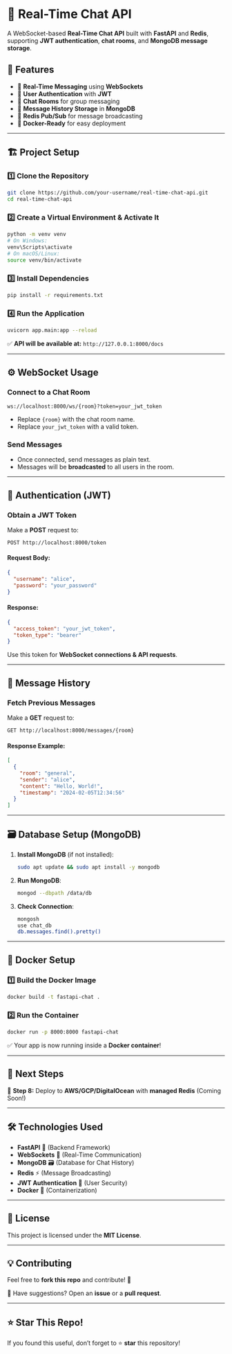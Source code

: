 # 🚀 Real-Time Chat API

A WebSocket-based **Real-Time Chat API** built with **FastAPI** and **Redis**, supporting **JWT authentication**, **chat rooms**, and **MongoDB message storage**.

## 📌 Features
- 🔗 **Real-Time Messaging** using **WebSockets**
- 🔑 **User Authentication** with **JWT**
- 📢 **Chat Rooms** for group messaging
- 💾 **Message History Storage** in **MongoDB**
- 📡 **Redis Pub/Sub** for message broadcasting
- 🐳 **Docker-Ready** for easy deployment

---

## 🏗️ Project Setup
### 1️⃣ Clone the Repository
```bash
git clone https://github.com/your-username/real-time-chat-api.git
cd real-time-chat-api
```

### 2️⃣ Create a Virtual Environment & Activate It
```bash
python -m venv venv
# On Windows:
venv\Scripts\activate
# On macOS/Linux:
source venv/bin/activate
```

### 3️⃣ Install Dependencies
```bash
pip install -r requirements.txt
```

### 4️⃣ Run the Application
```bash
uvicorn app.main:app --reload
```
✅ **API will be available at:** `http://127.0.0.1:8000/docs`

---

## ⚙️ WebSocket Usage

### Connect to a Chat Room
```
ws://localhost:8000/ws/{room}?token=your_jwt_token
```
- Replace `{room}` with the chat room name.
- Replace `your_jwt_token` with a valid token.

### Send Messages
- Once connected, send messages as plain text.
- Messages will be **broadcasted** to all users in the room.

---

## 🔑 Authentication (JWT)
### Obtain a JWT Token
Make a **POST** request to:
```
POST http://localhost:8000/token
```
#### Request Body:
```json
{
  "username": "alice",
  "password": "your_password"
}
```
#### Response:
```json
{
  "access_token": "your_jwt_token",
  "token_type": "bearer"
}
```
Use this token for **WebSocket connections & API requests**.

---

## 📜 Message History
### Fetch Previous Messages
Make a **GET** request to:
```
GET http://localhost:8000/messages/{room}
```
#### Response Example:
```json
[
  {
    "room": "general",
    "sender": "alice",
    "content": "Hello, World!",
    "timestamp": "2024-02-05T12:34:56"
  }
]
```
---

## 🗃️ Database Setup (MongoDB)
1. **Install MongoDB** (if not installed):
   ```bash
   sudo apt update && sudo apt install -y mongodb
   ```
2. **Run MongoDB**:
   ```bash
   mongod --dbpath /data/db
   ```
3. **Check Connection**:
   ```bash
   mongosh
   use chat_db
   db.messages.find().pretty()
   ```

---

## 🐳 Docker Setup
### 1️⃣ Build the Docker Image
```bash
docker build -t fastapi-chat .
```
### 2️⃣ Run the Container
```bash
docker run -p 8000:8000 fastapi-chat
```
✅ Your app is now running inside a **Docker container**!

---

## 📌 Next Steps
🔹 **Step 8:** Deploy to **AWS/GCP/DigitalOcean** with **managed Redis** (Coming Soon!)

---

## 🛠️ Technologies Used
- **FastAPI** 🚀 (Backend Framework)
- **WebSockets** 📡 (Real-Time Communication)
- **MongoDB** 🗃️ (Database for Chat History)
- **Redis** ⚡ (Message Broadcasting)
- **JWT Authentication** 🔑 (User Security)
- **Docker** 🐳 (Containerization)

---

## 📜 License
This project is licensed under the **MIT License**.

---

## 💡 Contributing
Feel free to **fork this repo** and contribute! 🚀

📩 Have suggestions? Open an **issue** or a **pull request**.

---

## ⭐ Star This Repo!
If you found this useful, don’t forget to ⭐ **star** this repository!